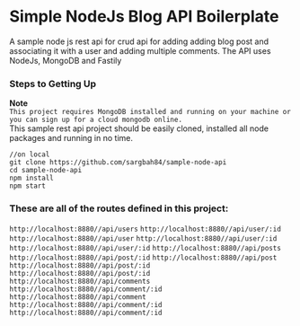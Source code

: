 # Simple NodeJs Blog API Boilerplate 
A sample node js rest api for crud api for adding adding blog post and associating it with a user and adding multiple comments. The API uses NodeJs, MongoDB and Fastily     

### Steps to Getting Up

**Note**  
`This project requires MongoDB installed and running on your machine or you can sign up for a cloud mongodb online.
`  
This sample rest api project should be easily cloned, installed all node packages and running in no time.

``` 
//on local
git clone https://github.com/sargbah84/sample-node-api
cd sample-node-api
npm install
npm start
````
### These are all of the routes defined in this project:  
`http://localhost:8880//api/users`
`http://localhost:8880//api/user/:id`
`http://localhost:8880//api/user`
`http://localhost:8880//api/user/:id`
`http://localhost:8880//api/user/:id`
`http://localhost:8880//api/posts`
`http://localhost:8880//api/post/:id`
`http://localhost:8880//api/post`
`http://localhost:8880//api/post/:id`
`http://localhost:8880//api/post/:id`
`http://localhost:8880//api/comments`
`http://localhost:8880//api/comment/:id`
`http://localhost:8880//api/comment`
`http://localhost:8880//api/comment/:id`
`http://localhost:8880//api/comment/:id`
